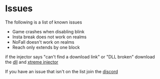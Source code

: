 # Issues

The following is a list of known issues

  - Game crashes when disabling blink
  - Insta break does not work on realms
  - NoFall doesn't work on realms
  - Reach only extends by one block

if the injector says "can't find a download link" or "DLL broken" download the [dll](https://horion.download/dll) and [xtreme injector](https://www.unknowncheats.me/forum/downloads.php?do=file&id=21570&act=down&actionhash=1639347436-42eecac7227064b0601d22c3ff1b1425a2056af7)

If you have an issue that isn't on the list join the [discord](https://discord.gg/horion)
